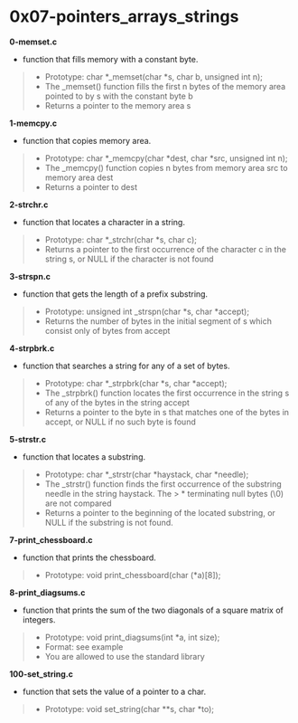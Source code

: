 # 0x07-pointers_arrays_strings

**0-memset.c**
* function that fills memory with a constant byte.

> * Prototype: char *_memset(char *s, char b, unsigned int n);
> * The _memset() function fills the first n bytes of the memory area pointed to by s with the constant byte b
> * Returns a pointer to the memory area s

**1-memcpy.c**
* function that copies memory area.

> * Prototype: char *_memcpy(char *dest, char *src, unsigned int n);
> * The _memcpy() function copies n bytes from memory area src to memory area dest
> * Returns a pointer to dest

**2-strchr.c**
* function that locates a character in a string.

> * Prototype: char *_strchr(char *s, char c);
> * Returns a pointer to the first occurrence of the character c in the string s, or NULL if the character is not found

**3-strspn.c**
* function that gets the length of a prefix substring.

> * Prototype: unsigned int _strspn(char *s, char *accept);
> * Returns the number of bytes in the initial segment of s which consist only of bytes from accept

**4-strpbrk.c**
*  function that searches a string for any of a set of bytes.

> * Prototype: char *_strpbrk(char *s, char *accept);
> * The _strpbrk() function locates the first occurrence in the string s of any of the bytes in the string accept
> * Returns a pointer to the byte in s that matches one of the bytes in accept, or NULL if no such byte is found

**5-strstr.c**
* function that locates a substring.

> * Prototype: char *_strstr(char *haystack, char *needle);
> * The _strstr() function finds the first occurrence of the substring needle in the string haystack. The > * terminating null bytes (\0) are not compared
> * Returns a pointer to the beginning of the located substring, or NULL if the substring is not found.

**7-print_chessboard.c**
* function that prints the chessboard.

> * Prototype: void print_chessboard(char (*a)[8]);

**8-print_diagsums.c**
* function that prints the sum of the two diagonals of a square matrix of integers.

> * Prototype: void print_diagsums(int *a, int size);
> * Format: see example
> * You are allowed to use the standard library

**100-set_string.c**
* function that sets the value of a pointer to a char.

> * Prototype: void set_string(char **s, char *to);